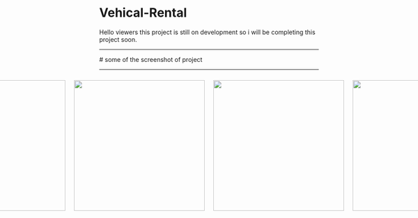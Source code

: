 # Vehical-Rental
Hello viewers this project is still on development so i will be completing this project soon.
<hr>
# some of the screenshot of project
<hr>
<div>
  <div style="display:flex; justify-content:center; align-items:center>
     <img src="https://user-images.githubusercontent.com/96978659/162631516-6110d287-51d7-4be2-bc7c-13efdbcc2a50.png" width="300" height="300" style="padding:10px"/>
     <img src="https://user-images.githubusercontent.com/96978659/162631532-b4a38b9d-b45d-46bb-b3f6-3b42da4823c6.png" width="300" height="300" style="padding:10px"/>
      <img src="https://user-images.githubusercontent.com/96978659/162631583-17b15135-1231-4fb5-ae0b-8a3781baec7c.png" width="300" height="300" style="padding:10px"/>
        <img src="https://user-images.githubusercontent.com/96978659/162631689-c4ec3abe-4868-4c73-ac0b-a3a66598fad6.png" width="300" height="300" style="padding:10px"/>
        <img src="https://user-images.githubusercontent.com/96978659/162631706-dbb41e57-420e-49b3-9b5d-027026114726.png" width="300" height="300" style="padding:10px"/>            
  </div>
 </div>
  
